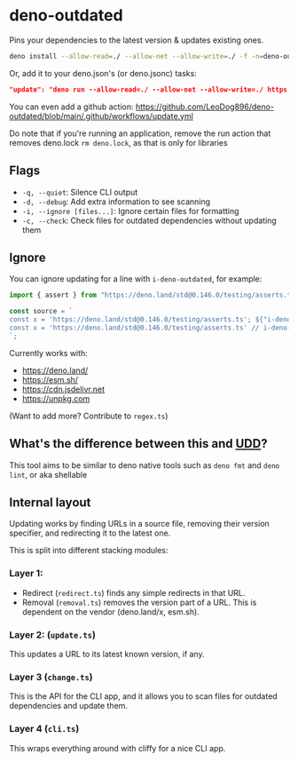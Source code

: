 # deno-outdated

Pins your dependencies to the latest version & updates existing ones.

```bash
deno install --allow-read=./ --allow-net --allow-write=./ -f -n=deno-outdated https://deno.land/x/deno_outdated/cli.ts
```

Or, add it to your deno.json's (or deno.jsonc) tasks:

```json
"update": "deno run --allow-read=./ --allow-net --allow-write=./ https://deno.land/x/deno_outdated/cli.ts",
```

You can even add a github action:
https://github.com/LeoDog896/deno-outdated/blob/main/.github/workflows/update.yml

Do note that if you're running an application, remove the run action that
removes deno.lock `rm deno.lock`, as that is only for libraries

## Flags

- `-q, --quiet`: Silence CLI output
- `-d, --debug`: Add extra information to see scanning
- `-i, --ignore [files...]`: Ignore certain files for formatting
- `-c, --check`: Check files for outdated dependencies without updating them

## Ignore

You can ignore updating for a line with `i-deno-outdated`, for example:

<!-- deno-fmt-ignore -->
```ts
import { assert } from "https://deno.land/std@0.146.0/testing/asserts.ts" // i-deno-outdated

const source = `
const x = 'https://deno.land/std@0.146.0/testing/asserts.ts'; ${"i-deno-outdated" && ""} 
const x = 'https://deno.land/std@0.146.0/testing/asserts.ts' // i-deno-outdated ";
`;
```

Currently works with:

- https://deno.land/
- https://esm.sh/
- https://cdn.jsdelivr.net
- https://unpkg.com

(Want to add more? Contribute to `regex.ts`)

## What's the difference between this and [UDD](https://github.com/hayd/deno-udd)?

This tool aims to be similar to deno native tools such as `deno fmt` and
`deno lint`, or aka shellable

## Internal layout

Updating works by finding URLs in a source file, removing their version
specifier, and redirecting it to the latest one.

This is split into different stacking modules:

### Layer 1:

- Redirect (`redirect.ts`) finds any simple redirects in that URL.
- Removal (`removal.ts`) removes the version part of a URL. This is dependent on
  the vendor (deno.land/x, esm.sh).

### Layer 2: (`update.ts`)

This updates a URL to its latest known version, if any.

### Layer 3 (`change.ts`)

This is the API for the CLI app, and it allows you to scan files for outdated
dependencies and update them.

### Layer 4 (`cli.ts`)

This wraps everything around with cliffy for a nice CLI app.
